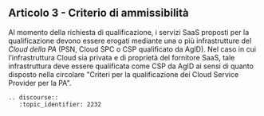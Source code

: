 ## Articolo 3 - Criterio di ammissibilità 

Al momento della richiesta di qualificazione, i servizi SaaS proposti per la qualificazione 
devono essere erogati mediante una o più infrastrutture del *Cloud della PA* (PSN, Cloud SPC o CSP
qualificato da AgID). 
Nel caso in cui l’infrastruttura Cloud sia privata e di proprietà del fornitore SaaS, 
tale infrastruttura deve essere qualificata come CSP da AgID ai sensi di quanto disposto nella circolare "Criteri per 
la qualificazione dei Cloud Service Provider per la PA".


```eval_rst
.. discourse::
   :topic_identifier: 2232
```
